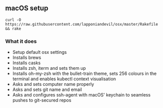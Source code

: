 ## macOS setup

    curl -O https://raw.githubusercontent.com/lapponiandevil/osx/master/Rakefile && rake

### What it does

 - Setup default osx settings
 - Installs brews
 - Installs casks
 - Installs zsh, iterm and sets them up
 - Installs oh-my-zsh with the bullet-train theme,
   sets 256 colours in the terminal and enables kubectl context visualisation
 - Asks and sets computer name properly
 - Asks and sets git name and email
 - Asks and configures ssh-agent with macOS' keychain to seamless pushes to git-secured repos


